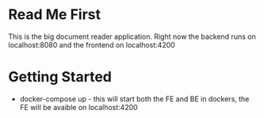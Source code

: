 # Read Me First
This is the big document reader application.
Right now the backend runs on localhost:8080 and the frontend on localhost:4200

# Getting Started
* docker-compose up  - this will start both the FE and BE in dockers, the FE will be avaible on localhost:4200